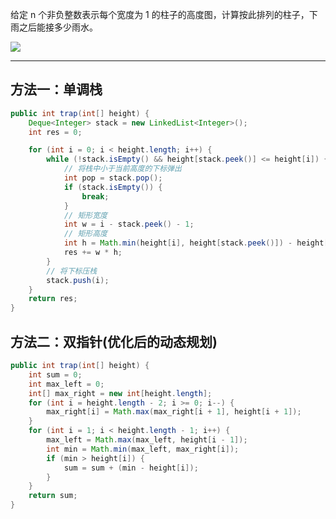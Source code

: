 给定 n 个非负整数表示每个宽度为 1 的柱子的高度图，计算按此排列的柱子，下雨之后能接多少雨水。

![](https://assets.leetcode-cn.com/aliyun-lc-upload/uploads/2018/10/22/rainwatertrap.png)

***
## 方法一：单调栈

```Java
public int trap(int[] height) {
    Deque<Integer> stack = new LinkedList<Integer>();
    int res = 0;

    for (int i = 0; i < height.length; i++) {
        while (!stack.isEmpty() && height[stack.peek()] <= height[i]) {
            // 将栈中小于当前高度的下标弹出
            int pop = stack.pop();
            if (stack.isEmpty()) {
                break;
            }
            // 矩形宽度
            int w = i - stack.peek() - 1;
            // 矩形高度
            int h = Math.min(height[i], height[stack.peek()]) - height[pop];
            res += w * h;
        }
        // 将下标压栈
        stack.push(i);
    }
    return res;
}
```

## 方法二：双指针(优化后的动态规划)

```Java
public int trap(int[] height) {
    int sum = 0;
    int max_left = 0;
    int[] max_right = new int[height.length];
    for (int i = height.length - 2; i >= 0; i--) {
        max_right[i] = Math.max(max_right[i + 1], height[i + 1]);
    }
    for (int i = 1; i < height.length - 1; i++) {
        max_left = Math.max(max_left, height[i - 1]);
        int min = Math.min(max_left, max_right[i]);
        if (min > height[i]) {
            sum = sum + (min - height[i]);
        }
    }
    return sum;
}
```


